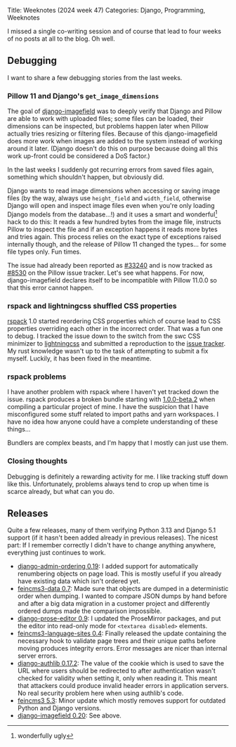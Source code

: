 Title: Weeknotes (2024 week 47)
Categories: Django, Programming, Weeknotes


I missed a single co-writing session and of course that lead to four weeks of no posts at all to the blog. Oh well.


## Debugging

I want to share a few debugging stories from the last weeks.


### Pillow 11 and Django's `get_image_dimensions`

The goal of [django-imagefield](https://github.com/matthiask/django-imagefield)
was to deeply verify that Django and Pillow are able to work with uploaded
files; some files can be loaded, their dimensions can be inspected, but
problems happen later when Pillow actually tries resizing or filtering files.
Because of this django-imagefield does more work when images are added to the
system instead of working around it later. (Django doesn't do this on purpose
because doing all this work up-front could be considered a DoS factor.)

In the last weeks I suddenly got recurring errors from saved files again,
something which shouldn't happen, but obviously did.

Django wants to read image dimensions when accessing or saving image files (by
the way, always use `height_field` and `width_field`, otherwise Django will
open and inspect image files even when you're only loading Django models from
the database...!) and it uses a smart and wonderful[^fn1] hack to do this: It reads a few hundred bytes from the image file, instructs Pillow to inspect the file and if an exception happens it reads more bytes and tries again. This process relies on the exact type of exceptions raised internally though, and the release of Pillow 11 changed the types... for some file types only. Fun times.

The issue had already been reported as
[#33240](https://code.djangoproject.com/ticket/33240) and is now tracked as [#8530](https://github.com/python-pillow/Pillow/issues/8530) on the Pillow issue tracker. Let's see what happens.
For now, django-imagefield declares itself to be incompatible with Pillow
11.0.0 so that this error cannot happen.

[^fn1]: wonderfully ugly


### rspack and lightningcss shuffled CSS properties

[rspack](https://rspack.dev/) 1.0 started reordering CSS properties which of course lead to CSS properties overriding each other in the incorrect order. That was a fun one to debug. I tracked the issue down to the switch from the swc CSS minimizer to [lightningcss](https://github.com/parcel-bundler/lightningcss) and submitted a reproduction to the [issue tracker](https://github.com/parcel-bundler/lightningcss/issues/805#issuecomment-2358219597). My rust knowledge wasn't up to the task of attempting to submit a fix myself. Luckily, it has been fixed in the meantime.


### rspack problems

I have another problem with rspack where I haven't yet tracked down the issue. rspack produces a broken bundle starting with [1.0.0-beta.2](https://github.com/web-infra-dev/rspack/releases/tag/v1.0.0-beta.2) when compiling a particular project of mine. I have the suspicion that I have misconfigured some stuff related to import paths and yarn workspaces. I have no idea how anyone could have a complete understanding of these things...

Bundlers are complex beasts, and I'm happy that I mostly can just use them.


### Closing thoughts

Debugging is definitely a rewarding activity for me. I like tracking stuff down like this. Unfortunately, problems always tend to crop up when time is scarce already, but what can you do.


## Releases

Quite a few releases, many of them verifying Python 3.13 and Django 5.1 support (if it hasn't been added already in previous releases). The nicest part: If I remember correctly I didn't have to change anything anywhere, everything just continues to work.

- [django-admin-ordering 0.19](https://pypi.org/project/django-admin-ordering/): I added support for automatically renumbering objects on page load. This is mostly useful if you already have existing data which isn't ordered yet.
- [feincms3-data 0.7](https://pypi.org/project/feincms3-data/): Made sure that objects are dumped in a deterministic order when dumping. I wanted to compare JSON dumps by hand before and after a big data migration in a customer project and differently ordered dumps made the comparison impossible.
- [django-prose-editor 0.9](https://pypi.org/project/django-prose-editor/): I updated the ProseMirror packages, and put the editor into read-only mode for `<textarea disabled>` elements.
- [feincms3-language-sites 0.4](https://pypi.org/project/feincms3-language-sites/): Finally released the update containing the necessary hook to validate page trees and their unique paths before moving produces integrity errors. Error messages are nicer than internal server errors.
- [django-authlib 0.17.2](https://pypi.org/project/django-authlib/): The value of the cookie which is used to save the URL where users should be redirected to after authentication wasn't checked for validity when setting it, only when reading it. This meant that attackers could produce invalid header errors in application servers. No real security problem here when using authlib's code.
- [feincms3 5.3](https://pypi.org/project/feincms3/): Minor update which mostly removes support for outdated Python and Django versions.
- [django-imagefield 0.20](https://pypi.org/project/django-imagefield/): See above.
